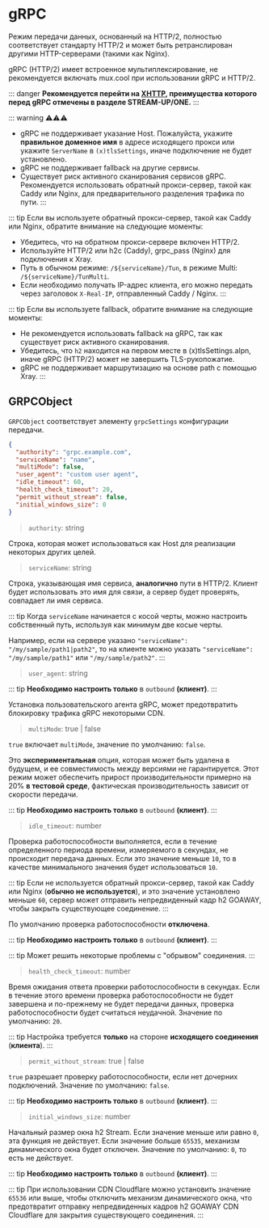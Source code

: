 # gRPC

Режим передачи данных, основанный на HTTP/2, полностью соответствует стандарту HTTP/2 и может быть ретранслирован другими HTTP-серверами (такими как Nginx).

gRPC (HTTP/2) имеет встроенное мультиплексирование, не рекомендуется включать mux.cool при использовании gRPC и HTTP/2.

::: danger
**Рекомендуется перейти на [XHTTP](https://github.com/XTLS/Xray-core/discussions/4113#discussioncomment-11468947), преимущества которого перед gRPC отмечены в разделе STREAM-UP/ONE.**
:::

::: warning ⚠⚠⚠

- gRPC не поддерживает указание Host. Пожалуйста, укажите **правильное доменное имя** в адресе исходящего прокси или укажите `ServerName` в `(x)tlsSettings`, иначе подключение не будет установлено.
- gRPC не поддерживает fallback на другие сервисы.
- Существует риск активного сканирования сервисов gRPC. Рекомендуется использовать обратный прокси-сервер, такой как Caddy или Nginx, для предварительного разделения трафика по пути.
  :::

::: tip
Если вы используете обратный прокси-сервер, такой как Caddy или Nginx, обратите внимание на следующие моменты:

- Убедитесь, что на обратном прокси-сервере включен HTTP/2.
- Используйте HTTP/2 или h2c (Caddy), grpc_pass (Nginx) для подключения к Xray.
- Путь в обычном режиме: `/${serviceName}/Tun`, в режиме Multi: `/${serviceName}/TunMulti`.
- Если необходимо получать IP-адрес клиента, его можно передать через заголовок `X-Real-IP`, отправленный Caddy / Nginx.
  :::

::: tip
Если вы используете fallback, обратите внимание на следующие моменты:

- Не рекомендуется использовать fallback на gRPC, так как существует риск активного сканирования.
- Убедитесь, что `h2` находится на первом месте в (x)tlsSettings.alpn, иначе gRPC (HTTP/2) может не завершить TLS-рукопожатие.
- gRPC не поддерживает маршрутизацию на основе path с помощью Xray.
  :::

## GRPCObject

`GRPCObject` соответствует элементу `grpcSettings` конфигурации передачи.

```json
{
  "authority": "grpc.example.com",
  "serviceName": "name",
  "multiMode": false,
  "user_agent": "custom user agent",
  "idle_timeout": 60,
  "health_check_timeout": 20,
  "permit_without_stream": false,
  "initial_windows_size": 0
}
```

> `authority`: string

Строка, которая может использоваться как Host для реализации некоторых других целей.

> `serviceName`: string

Строка, указывающая имя сервиса, **аналогично** пути в HTTP/2.
Клиент будет использовать это имя для связи, а сервер будет проверять, совпадает ли имя сервиса.

::: tip
Когда `serviceName` начинается с косой черты, можно настроить собственный путь, используя как минимум две косые черты.

Например, если на сервере указано `"serviceName": "/my/sample/path1|path2"`, то на клиенте можно указать `"serviceName": "/my/sample/path1"` или `"/my/sample/path2"`.
:::

> `user_agent`: string

::: tip
**Необходимо настроить только** в `outbound` **(клиент)**.
:::

Установка пользовательского агента gRPC, может предотвратить блокировку трафика gRPC некоторыми CDN.

> `multiMode`: true | false <Badge text="BETA" type="warning"/>

`true` включает `multiMode`, значение по умолчанию: `false`.

Это **экспериментальная** опция, которая может быть удалена в будущем, и ее совместимость между версиями не гарантируется. Этот режим может обеспечить прирост производительности примерно на 20% **в тестовой среде**, фактическая производительность зависит от скорости передачи.

::: tip
**Необходимо настроить только** в `outbound` **(клиент)**.
:::

> `idle_timeout`: number

Проверка работоспособности выполняется, если в течение определенного периода времени, измеряемого в секундах, не происходит передача данных. Если это значение меньше `10`, то в качестве минимального значения будет использоваться `10`.

::: tip
Если не используется обратный прокси-сервер, такой как Caddy или Nginx (**обычно не используется**), и это значение установлено меньше `60`, сервер может отправить непредвиденный кадр h2 GOAWAY, чтобы закрыть существующее соединение.
:::

По умолчанию проверка работоспособности **отключена**.

::: tip
**Необходимо настроить только** в `outbound` **(клиент)**.
:::

::: tip
Может решить некоторые проблемы с "обрывом" соединения.
:::

> `health_check_timeout`: number

Время ожидания ответа проверки работоспособности в секундах. Если в течение этого времени проверка работоспособности не будет завершена и по-прежнему не будет передачи данных, проверка работоспособности будет считаться неудачной. Значение по умолчанию: `20`.

::: tip
Настройка требуется **только** на стороне **исходящего соединения** (**клиента**).
:::

> `permit_without_stream`: true | false

`true` разрешает проверку работоспособности, если нет дочерних подключений. Значение по умолчанию: `false`.

::: tip
**Необходимо настроить только** в `outbound` **(клиент)**.
:::

> `initial_windows_size`: number

Начальный размер окна h2 Stream. Если значение меньше или равно `0`, эта функция не действует. Если значение больше `65535`, механизм динамического окна будет отключен. Значение по умолчанию: `0`, то есть не действует.

::: tip
**Необходимо настроить только** в `outbound` **(клиент)**.
:::

::: tip
При использовании CDN Cloudflare можно установить значение `65536` или выше, чтобы отключить механизм динамического окна, что предотвратит отправку непредвиденных кадров h2 GOAWAY CDN Cloudflare для закрытия существующего соединения.
:::
